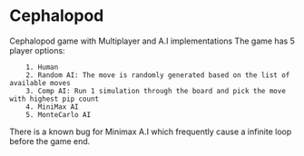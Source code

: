 # Cephalopod
Cephalopod game with Multiplayer and A.I implementations
The game has 5 player options:

        1. Human                                                                                                                
        2. Random AI: The move is randomly generated based on the list of available moves                           
        3. Comp AI: Run 1 simulation through the board and pick the move with highest pip count
        4. MiniMax AI 
        5. MonteCarlo AI
There is a known bug for Minimax A.I which frequently cause a infinite loop before the game end.

